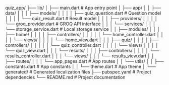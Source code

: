 quiz_app/
├── lib/
│   ├── main.dart                    # App entry point
│   ├── app/
│   │   ├── data/
│   │   │   ├── models/
│   │   │   │   ├── quiz_question.dart  # Question model
│   │   │   │   └── quiz_result.dart    # Result model
│   │   │   ├── providers/
│   │   │   │   └── groq_provider.dart  # GROQ API interface
│   │   │   └── services/
│   │   │       └── storage_service.dart # Local storage service
│   │   ├── modules/
│   │   │   ├── home/
│   │   │   │   ├── controllers/
│   │   │   │   │   └── home_controller.dart
│   │   │   │   └── views/
│   │   │   │       └── home_view.dart
│   │   │   ├── quiz/
│   │   │   │   ├── controllers/
│   │   │   │   │   └── quiz_controller.dart
│   │   │   │   └── views/
│   │   │   │       └── quiz_view.dart
│   │   │   └── results/
│   │   │       ├── controllers/
│   │   │       │   └── results_controller.dart
│   │   │       └── views/
│   │   │           └── results_view.dart
│   │   ├── routes/
│   │   │   └── app_pages.dart     # App routes
│   │   └── utils/
│   │       ├── constants.dart     # App constants
│   │       └── theme.dart         # App theme
│   └── generated/               # Generated localization files
├── pubspec.yaml                 # Project dependencies
└── README.md                    # Project documentation